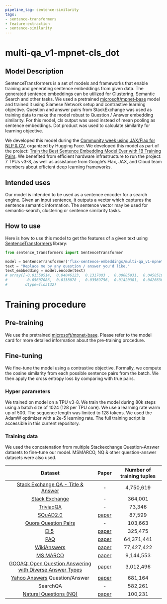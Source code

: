 ```yaml
---
pipeline_tag: sentence-similarity
tags:
- sentence-transformers
- feature-extraction
- sentence-similarity
---
```


# multi-qa_v1-mpnet-cls_dot

## Model Description

SentenceTransformers is a set of models and frameworks that enable training and generating sentence embeddings from given data. The generated sentence embeddings can be utilized for Clustering, Semantic Search and other tasks. We used a pretrained [microsoft/mpnet-base](https://huggingface.co/microsoft/mpnet-base) model and trained it using Siamese Network setup and contrastive learning objective. Question and answer pairs from StackExchange was used as training data to make the model robust to Question / Answer embedding similarity. For this model, cls output was used instead of mean pooling as sentence embeddings. Dot product was used to calculate similarity for learning objective.

We developed this model during the 
[Community week using JAX/Flax for NLP & CV](https://discuss.huggingface.co/t/open-to-the-community-community-week-using-jax-flax-for-nlp-cv/7104), 
organized by Hugging Face. We developed this model as part of the project:
[Train the Best Sentence Embedding Model Ever with 1B Training Pairs](https://discuss.huggingface.co/t/train-the-best-sentence-embedding-model-ever-with-1b-training-pairs/7354). We benefited from efficient hardware infrastructure to run the project: 7 TPUs v3-8, as well
as assistance from Google’s Flax, JAX, and Cloud team members about efficient deep learning frameworks.

## Intended uses

Our model is intended to be used as a sentence encoder for a search engine. Given an input sentence, it outputs a vector which captures 
the sentence semantic information. The sentence vector may be used for semantic-search, clustering or sentence similarity tasks.

## How to use

Here is how to use this model to get the features of a given text using [SentenceTransformers](https://github.com/UKPLab/sentence-transformers) library:

```python
from sentence_transformers import SentenceTransformer

model = SentenceTransformer('flax-sentence-embeddings/multi-qa_v1-mpnet-cls_dot')
text = "Replace me by any question / answer you'd like."
text_embbedding = model.encode(text)
# array([-0.01559514,  0.04046123,  0.1317083 ,  0.00085931,  0.04585106,
#        -0.05607086,  0.0138078 ,  0.03569756,  0.01420381,  0.04266302 ...],
#        dtype=float32)
```

# Training procedure

## Pre-training 

We use the pretrained [microsoft/mpnet-base](https://huggingface.co/microsoft/mpnet-base). Please refer to the model
card for more detailed information about the pre-training procedure.

## Fine-tuning 

We fine-tune the model using a contrastive objective. Formally, we compute the cosine similarity from each possible sentence pairs from the batch.
We then apply the cross entropy loss by comparing with true pairs.

### Hyper parameters

We trained on model on a TPU v3-8. We train the model during 80k steps using a batch size of 1024 (128 per TPU core).
We use a learning rate warm up of 500. The sequence length was limited to 128 tokens. We used the AdamW optimizer with
a 2e-5 learning rate. The full training script is accessible in this current repository.

### Training data

We used the concatenation from multiple Stackexchange Question-Answer datasets to fine-tune our model. MSMARCO, NQ & other question-answer datasets were also used.


| Dataset                                                  | Paper                                    | Number of training tuples  |
|:--------------------------------------------------------:|:----------------------------------------:|:--------------------------:|
| [Stack Exchange QA - Title & Answer](https://huggingface.co/datasets/flax-sentence-embeddings/stackexchange_title_best_voted_answer_jsonl) | - | 4,750,619 |
| [Stack Exchange](https://huggingface.co/datasets/flax-sentence-embeddings/stackexchange_title_body_jsonl) | - | 364,001 |
| [TriviaqQA](https://huggingface.co/datasets/trivia_qa) | - | 73,346 |
| [SQuAD2.0](https://rajpurkar.github.io/SQuAD-explorer/) | [paper](https://aclanthology.org/P18-2124.pdf) | 87,599 |
| [Quora Question Pairs](https://quoradata.quora.com/First-Quora-Dataset-Release-Question-Pairs) | - | 103,663 |
| [Eli5](https://huggingface.co/datasets/eli5) | [paper](https://doi.org/10.18653/v1/p19-1346) | 325,475 |
| [PAQ](https://github.com/facebookresearch/PAQ) | [paper](https://arxiv.org/abs/2102.07033) | 64,371,441 |
| [WikiAnswers](https://github.com/afader/oqa#wikianswers-corpus) | [paper](https://doi.org/10.1145/2623330.2623677) | 77,427,422 |
| [MS MARCO](https://microsoft.github.io/msmarco/) | [paper](https://doi.org/10.1145/3404835.3462804) | 9,144,553 |
| [GOOAQ: Open Question Answering with Diverse Answer Types](https://github.com/allenai/gooaq) | [paper](https://arxiv.org/pdf/2104.08727.pdf) | 3,012,496 |
| [Yahoo Answers](https://www.kaggle.com/soumikrakshit/yahoo-answers-dataset) Question/Answer | [paper](https://proceedings.neurips.cc/paper/2015/hash/250cf8b51c773f3f8dc8b4be867a9a02-Abstract.html) | 681,164 |
| SearchQA | - | 582,261 |
| [Natural Questions (NQ)](https://ai.google.com/research/NaturalQuestions) | [paper](https://transacl.org/ojs/index.php/tacl/article/view/1455) | 100,231 |

